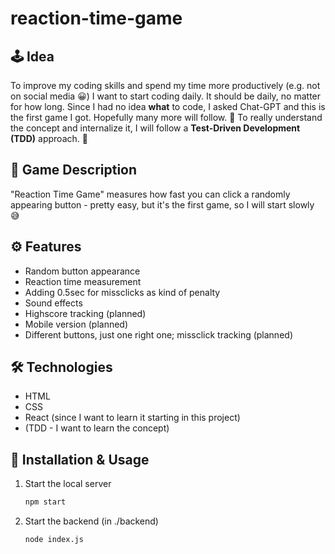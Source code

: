 # reaction-time-game

## 🕹️ Idea

To improve my coding skills and spend my time more productively (e.g. not on social media 😀) I want to start coding daily. It should be daily, no matter for how long.
Since I had no idea **what** to code, I asked Chat-GPT and this is the first game I got. Hopefully many more will follow. 🚀
To really understand the concept and internalize it, I will follow a **Test-Driven Development (TDD)** approach. 🔁

## 🎯 Game Description

"Reaction Time Game" measures how fast you can click a randomly appearing button - pretty easy, but it's the first game, so I will start slowly 😅

## ⚙️ Features

- Random button appearance
- Reaction time measurement
- Adding 0.5sec for missclicks as kind of penalty
- Sound effects
- Highscore tracking (planned)
- Mobile version (planned)
- Different buttons, just one right one; missclick tracking (planned)

## 🛠️ Technologies

- HTML
- CSS
- React (since I want to learn it starting in this project)
- (TDD - I want to learn the concept)

## 🚀 Installation & Usage

1. Start the local server

   ```sh
   npm start
   ```

2. Start the backend (in ./backend)
   ```sh
   node index.js
   ```
